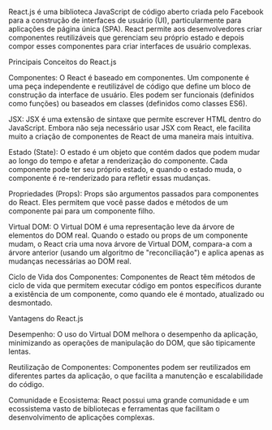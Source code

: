 React.js é uma biblioteca JavaScript de código aberto criada pelo Facebook para a construção de interfaces de usuário (UI), particularmente para aplicações de página única (SPA). React permite aos desenvolvedores criar componentes reutilizáveis que gerenciam seu próprio estado e depois compor esses componentes para criar interfaces de usuário complexas.

Principais Conceitos do React.js

Componentes: O React é baseado em componentes. Um componente é uma peça independente e reutilizável de código que define um bloco de construção da interface de usuário. Eles podem ser funcionais (definidos como funções) ou baseados em classes (definidos como classes ES6).

JSX: JSX é uma extensão de sintaxe que permite escrever HTML dentro do JavaScript. Embora não seja necessário usar JSX com React, ele facilita muito a criação de componentes de React de uma maneira mais intuitiva.

Estado (State): O estado é um objeto que contém dados que podem mudar ao longo do tempo e afetar a renderização do componente. Cada componente pode ter seu próprio estado, e quando o estado muda, o componente é re-renderizado para refletir essas mudanças.

Propriedades (Props): Props são argumentos passados para componentes do React. Eles permitem que você passe dados e métodos de um componente pai para um componente filho.

Virtual DOM: O Virtual DOM é uma representação leve da árvore de elementos do DOM real. Quando o estado ou props de um componente mudam, o React cria uma nova árvore de Virtual DOM, compara-a com a árvore anterior (usando um algoritmo de "reconciliação") e aplica apenas as mudanças necessárias ao DOM real.

Ciclo de Vida dos Componentes: Componentes de React têm métodos de ciclo de vida que permitem executar código em pontos específicos durante a existência de um componente, como quando ele é montado, atualizado ou desmontado.

Vantagens do React.js

Desempenho: O uso do Virtual DOM melhora o desempenho da aplicação, minimizando as operações de manipulação do DOM, que são tipicamente lentas.

Reutilização de Componentes: Componentes podem ser reutilizados em diferentes partes da aplicação, o que facilita a manutenção e escalabilidade do código.

Comunidade e Ecosistema: React possui uma grande comunidade e um ecossistema vasto de bibliotecas e ferramentas que facilitam o desenvolvimento de aplicações complexas.